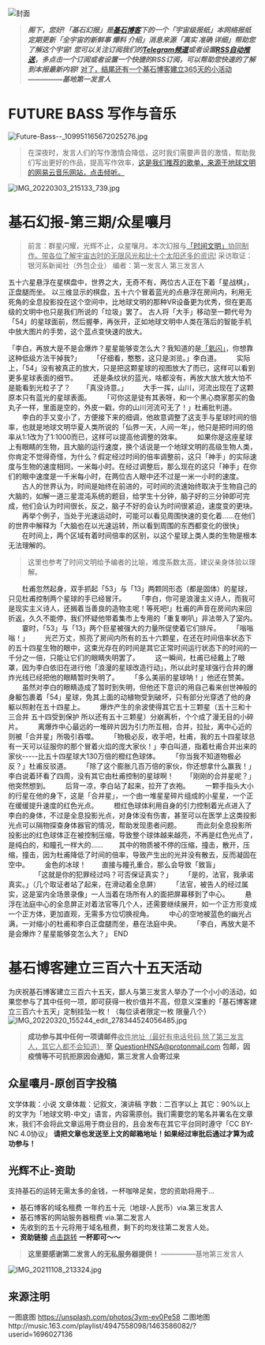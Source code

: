 ![封面](https://img2.othing.xyz/images/2022/01/26/IMG_20220126_224944_196.png)
> ***阁下，您好!「基石幻报」是[基石博客](https://sci-fic.xyz)下的一个「宇宙级报纸」本网络报纸定期更新「全宇宙的新鲜事 爆料 介绍」消息来源「真实 准确 详细」帮助您了解这个宇宙!***
***您可以关注订阅我们的[Telegram频道](https://t.me/First_Foundation)或者设置[RSS自动推送](https://sci-fic.xyz/feed/)，多点击一个订阅或者设置一个快捷的RSS订阅，可以帮助您快速的了解到本报最新内容!***
<u>**对了，结尾还有一个基石博客建立365天的小活动**</u>
***—————基地第一发言人***
# FUTURE BASS 写作与音乐
![Future-Bass--_109951165672025276.jpg](https://img2.othing.xyz/images/2021/07/03/Future-Bass--_109951165672025276.jpg)
> 在深夜时，发言人们的写作激情会降低，这时我们需要声音的激情，帮助我们写出更好的作品，提高写作效率，[这是我们推荐的歌单，来源于地球文明的网易云音乐网站，点击倾听。](分享云音乐官方歌单创建的歌单「http://music.163.com/playlist/4947558098/1463586082/?userid=1696027136)
<!--more-->
![IMG_20220303_215133_739.jpg](https://img2.othing.xyz/images/2022/03/03/IMG_20220303_215133_739.jpg)
# 基石幻报-第三期/众星嚷月
> 前言：群星闪耀，光辉不止，众星嚷月。本次幻报与[「时间文明」](https://sci-fic.xyz/archives/12.html)<u>协同制作。带各位了解宇宙古时的无限风光和比十个太阳还多的资讯!</u>
采访取证：银河系新闻社（外包企业）
编者：第一发言人 第三发言人
<!--more-->
五十六星悬浮在星棋盘中，世界之大，无奇不有，两位古人正在下着「星战棋」，正盘腿而坐。
以三维显示的棋盘，五十六个冒着蓝光的点悬浮在房间内，利用无死角的全息投影投在这个空间中，比地球文明的那种VR设备更为优秀，但在更高级的文明中也只是我们所说的「垃圾」罢了。
古人将「大手」移动至一颗代号为「54」的星球面前，然后握拳，再张开，正如地球文明中人类在落后的智能手机中放大图片的手势，这个蓝点变快速的放大。

「李白，再放大是不是会爆炸？星星能够变怎么大？我知道的是[「氦闪」](https://zh.m.wikipedia.org/zh-hans/氦閃)，你想靠这种低级方法干掉我?」
　　「仔细看，憨憨，这只是浏览。」李白道。
　　实际上，「54」没有被真正的放大，只是把这颗星球的视图放大了而已，这样可以看到更多星球表面的细节。
　　还是条纹状的蓝光，啥都没有，再放大放大放大怕不是能看到光粒子了？
　　「真没诗意。」
　　大手一挥，山川，河流出现在了这颗原本只有蓝光的星球表面。
　　「可你这是徒有其表呀，和一个黑心商家那买的鱼丸子一样，里面是空的，外皮一戳，你的山川河流可无了！」杜甫批判道。
　　李白的手又变小了，方便接下来的细调，他故意调整了这支手与星球时间的倍率，也就是地球文明华夏人类所说的「仙界一天，人间一年」，他只是把时间的倍率从1:1改为了1:1000而已，这样可以提高他调整的效率。
　　如果你是这座星球上有眼睛的生物，且大脑的运行速度，换个话说是一个地球文明的高级生物人类，你肯定不觉得奇怪，为什么？假定经过时间的倍率调整前，这只「神手」的实际速度与生物的速度相同，一米每小时。在经过调整后，那么现在的这只「神手」在你们的眼中速度是一千米每小时，在两位古人眼中还不过是一米一小时的速度。
　　古人的世界认为，时间是始终在前进的，可时间的流速始终取决于生物自己的大脑的，如解一道三星混沌系统的题目，给学生十分钟，脑子好的三分钟即可完成，他们会认为时间很长，反之，脑子不好的会认为时间很紧迫，速度变的更块。
　　再举个例子，当处于光速运动时，可能可以看见周围快速的变化着……在他们的世界中解释为「大脑也在以光速运转，所以看到周围的东西都变化的很快」
　　在时间上，两个区域有着时间倍率的区别，以这个星球上类人类的生物是根本无法理解的。
> 这里也参考了时间文明给予编者的比喻，难度系数太高，建议亲身体验以理解。
<!--more-->
　　杜甫忽然起身，双手抓起「53」与「13」两颗同形态（都是固体）的星球，只见杜甫控制两个星球的手已经冒汗。
　　「李白，你可是浪漫主义诗人，而我可是现实主义诗人，还搁着当善良的造物主呢！等死吧!」杜甫的声音在房间内来回折返，久久不能停，我们怀疑他带着集市上专用的「重复喇叭」非法带入了室内。
　　霎时，「53」与「13」两个巨星被强大的力量所促使着它们排斥。
　　「嗡嗡嗡！」
　　光芒万丈，照亮了房间内所有的五十六颗星，在还在时间倍率状态下的五十四星生物的眼中，这束光存在的时间是其它正常时间运行状态下的时间的一千分之一倍，只能让它们的眼睛失明罢了。
　　这一瞬间，杜甫已经戴上了眼罩，因为李白依旧在进行他「浪漫的星球改造行动」，所以此时星球强行合并的爆炸光线已经把他的眼睛暂时失明了。
　　「多么美丽的星球呐！」他还在赞美。
　　虽然对李白的眼睛造成了暂时到失明，但他还下意识的用自己看来创世神般的身躯包裹着「54」星球，免其上面的动植物受到破坏，只有部分光穿透了他的身躯以照射在五十四星上。
　　爆炸产生的余波使得其它五十三颗星（五十三和十三合并 五十四受到保护 所以还有五十三颗星）分崩离析，个个成了漫无目的小碎片。
　　离爆炸中心最远的一堆碎片因为引力所互相，合并，拉扯，离中心近的则被「合并星」所吸引吞噬。
　　「物极必反，收手吧，杜甫，我的五十四星球总有一天可以征服你的那个冒着火焰的庞大家伙！」李白叫道，指着杜甫合并出来的家伙-----比五十四星球大130万倍的橙红色球体。
　　「你当我不知道物极必反？」杜甫反驳道。
　　「除了这个膨胀几百万倍的家伙，你还想拿什么赢我！」李白说着环看了四周，没有其它由杜甫控制的星球啊！
　　「刚刚的合并星呢？」他突然想到。
　　后背一凉，李白站了起来，拉开了衣袍。
　　一颗手指头大小的行星在他的身下，这是「合并星」，一个由一堆星星碎片组成的小星星，一个正在缓缓提升速度的红色光点。
　　橙红色球体利用自身的引力控制着光点进入了李白的身体，不过是全息投影光点，对身体没有伤害，甚至可以在医学上这类投影光点可以隔物探查身体器官的情况，帮助发现患者问题。
　　而此刻全息投影所投影出的红色球体正在被控制压缩，导致整个球体越来越亮，不再是红色光点了，是纯白的，和瞳孔一样大的……
　　其中的物质被不停的压缩，撞击，散开，压缩，撞击，因为杜甫降低了时间的倍率，导致产生出的光并没有散去，反而凝固在空中。
　　金色的冰球！
　　直接与瞳孔重合，那么会导致「致盲」
　　
　　「这就是你的犯罪经过吗？可否保证真实？」
　　「是的，法官，我承诺真实。」（几个取证者站了起来，在滑动着全息屏）
　　「法官，被告人的经过属实，这是室内全场景录像」一人当着在场所有人的面把屏幕移到了中心。
　　悬浮在法庭中心的全息屏正对着法官等几个人，还需要继续展开，如一个正方形变成一个正方体，更加直观，无需多方位切换视角。
　　中心的空地被蓝色的幽光占满，一对缩小的杜甫和李白正盘腿而坐，悬在法庭中央。
　　「李白，再放大是不是会爆炸？星星能够变怎么大？」
END
# 基石博客建立三百六十五天活动
为庆祝基石博客建立三百六十五天，鄙人与第三发言人举办了一个小小的活动，如果您参与了其中任何一项，即可获得一枚价值并不高，但意义深重的「基石博客建立三百六十五天」定制挂坠一枚！（每位读者限定一枚 限量八个）
![IMG_20220320_155244_edit_278344524056485.jpg](https://img2.othing.xyz/images/2022/03/20/IMG_20220320_155244_edit_278344524056485.jpg)
> **成功参与其中任何一项请邮件**<u>收件地址（最好有电话号码 除了第三发言人，其它人都不会知道）</u> **至** <u>QuestionHNSA@protonmail.com</u> 
**包邮，因疫情等不可抗拒原因会通知，第三发言人会寄过来**
## 众星嚷月-原创百字投稿
文学体裁：小说
文章体裁：记叙文，演讲稿
字数：二百字以上
其它：90%以上的文字为「地球文明-中文」语言，内容需原创。我们需要您的笔名并署名在文章末，我们不会将此文章运用于商业目的，且会发布在其它平台同时遵守「CC BY-NC 4.0协议」
**请把文章也发送至上文的邮箱地址！如果经过审批后通过才算为成功参与！**
## 光辉不止-资助
支持基石的运转无需太多的金钱，一杯咖啡足矣，您的资助将用于…
- 基石博客的域名租费 一年约五十元（地球-人民币）via.第三发言人
- 基石博客的网站服务器租费 via.第二发言人
- 先收到的五十元将用于域名租费，剩下的均发往第二发言人处。
- **资助链接** [点击跳转](https://afdian.net/@foundation) **一杯即可～～**
> **这里要感谢第二发言人的无私服务器提供！** 
—————基地第三发言人
<!--more-->
![IMG_20211108_213324.jpg](https://img2.othing.xyz/images/2021/11/08/IMG_20211108_213324.jpg)
## 来源注明
一图底图 https://unsplash.com/photos/3ym-ev0Pe58
二图地图http://music.163.com/playlist/4947558098/1463586082/?userid=1696027136

